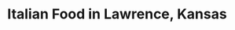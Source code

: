 ---
active: true
description: Italian restaurants offering curbside, takeout, and delivery food in
  Lawrence, Kansas
name: Italian
sitemap: true
slug: italian
title: Italian Food in Lawrence, Kansas
---